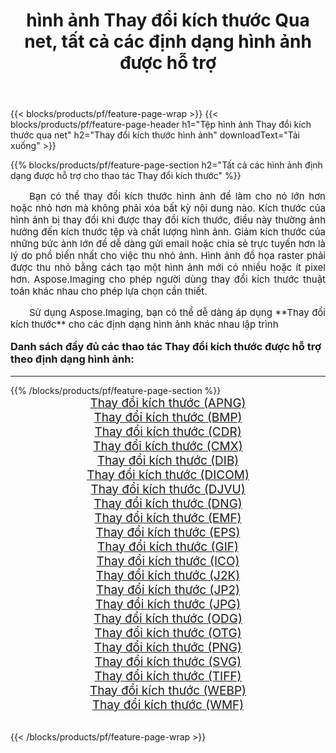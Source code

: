 ﻿---
title: hình ảnh Thay đổi kích thước Qua net, tất cả các định dạng hình ảnh được hỗ trợ 
weight: 3920
url: /vi/net/resize/ 
lang: vi
langdirlevel: 2
locales: zh-hans,ja,it,ru,de,es,fr,nl,id,lt,pl,pt,vi,tr,ko,zh-hant,ar,hi,th,sv,cs,uk,he
description: Sử dụng Aspose.Imaging, bạn có thể dễ dàng Thay đổi kích thước hình ảnh qua net
---

{{< blocks/products/pf/feature-page-wrap >}}
{{< blocks/products/pf/feature-page-header h1="Tệp hình ảnh Thay đổi kích thước qua net" h2="Thay đổi kích thước hình ảnh" downloadText="Tải xuống" >}}


{{% blocks/products/pf/feature-page-section  h2="Tất cả các hình ảnh định dạng được hỗ trợ cho thao tác Thay đổi kích thước" %}}
<p align="justify" style="text-indent:2em;font-size:15px;">
Bạn có thể thay đổi kích thước hình ảnh để làm cho nó lớn hơn hoặc nhỏ hơn mà không phải xóa bất kỳ nội dung nào. Kích thước của hình ảnh bị thay đổi khi được thay đổi kích thước, điều này thường ảnh hưởng đến kích thước tệp và chất lượng hình ảnh. Giảm kích thước của những bức ảnh lớn để dễ dàng gửi email hoặc chia sẻ trực tuyến hơn là lý do phổ biến nhất cho việc thu nhỏ ảnh. Hình ảnh đồ họa raster phải được thu nhỏ bằng cách tạo một hình ảnh mới có nhiều hoặc ít pixel hơn. Aspose.Imaging cho phép người dùng thay đổi kích thước thuật toán khác nhau cho phép lựa chọn cần thiết.
</p>
<p align="justify" style="text-indent:2em;font-size:15px;">
Sử dụng Aspose.Imaging, bạn có thể dễ dàng áp dụng **Thay đổi kích thước** cho các định dạng hình ảnh khác nhau lập trình
</p>
<h3 style="margin-top:16px;">
Danh sách đầy đủ các thao tác Thay đổi kích thước được hỗ trợ theo định dạng hình ảnh:
</h3>
<hr/>
{{% /blocks/products/pf/feature-page-section %}}
<div class="container-fluid productfamilypage bg-gray">
    <div class="convertypes bg-gray agp-content section">
        <div class="container">
		<div class="row other-converters" style="gap: 10px;font-size: 19px;text-align:center;">
		    <div class='col-md-3 other-converter remove-lp remove-rp'><a href="/imaging/vi/net/resize/apng/" style="padding:15px;">Thay đổi kích thước (APNG)</a></div><div class='col-md-3 other-converter remove-lp remove-rp'><a href="/imaging/vi/net/resize/bmp/" style="padding:15px;">Thay đổi kích thước (BMP)</a></div><div class='col-md-3 other-converter remove-lp remove-rp'><a href="/imaging/vi/net/resize/cdr/" style="padding:15px;">Thay đổi kích thước (CDR)</a></div><div class='col-md-3 other-converter remove-lp remove-rp'><a href="/imaging/vi/net/resize/cmx/" style="padding:15px;">Thay đổi kích thước (CMX)</a></div><div class='col-md-3 other-converter remove-lp remove-rp'><a href="/imaging/vi/net/resize/dib/" style="padding:15px;">Thay đổi kích thước (DIB)</a></div><div class='col-md-3 other-converter remove-lp remove-rp'><a href="/imaging/vi/net/resize/dicom/" style="padding:15px;">Thay đổi kích thước (DICOM)</a></div><div class='col-md-3 other-converter remove-lp remove-rp'><a href="/imaging/vi/net/resize/djvu/" style="padding:15px;">Thay đổi kích thước (DJVU)</a></div><div class='col-md-3 other-converter remove-lp remove-rp'><a href="/imaging/vi/net/resize/dng/" style="padding:15px;">Thay đổi kích thước (DNG)</a></div><div class='col-md-3 other-converter remove-lp remove-rp'><a href="/imaging/vi/net/resize/emf/" style="padding:15px;">Thay đổi kích thước (EMF)</a></div><div class='col-md-3 other-converter remove-lp remove-rp'><a href="/imaging/vi/net/resize/eps/" style="padding:15px;">Thay đổi kích thước (EPS)</a></div><div class='col-md-3 other-converter remove-lp remove-rp'><a href="/imaging/vi/net/resize/gif/" style="padding:15px;">Thay đổi kích thước (GIF)</a></div><div class='col-md-3 other-converter remove-lp remove-rp'><a href="/imaging/vi/net/resize/ico/" style="padding:15px;">Thay đổi kích thước (ICO)</a></div><div class='col-md-3 other-converter remove-lp remove-rp'><a href="/imaging/vi/net/resize/j2k/" style="padding:15px;">Thay đổi kích thước (J2K)</a></div><div class='col-md-3 other-converter remove-lp remove-rp'><a href="/imaging/vi/net/resize/jp2/" style="padding:15px;">Thay đổi kích thước (JP2)</a></div><div class='col-md-3 other-converter remove-lp remove-rp'><a href="/imaging/vi/net/resize/jpg/" style="padding:15px;">Thay đổi kích thước (JPG)</a></div><div class='col-md-3 other-converter remove-lp remove-rp'><a href="/imaging/vi/net/resize/odg/" style="padding:15px;">Thay đổi kích thước (ODG)</a></div><div class='col-md-3 other-converter remove-lp remove-rp'><a href="/imaging/vi/net/resize/otg/" style="padding:15px;">Thay đổi kích thước (OTG)</a></div><div class='col-md-3 other-converter remove-lp remove-rp'><a href="/imaging/vi/net/resize/png/" style="padding:15px;">Thay đổi kích thước (PNG)</a></div><div class='col-md-3 other-converter remove-lp remove-rp'><a href="/imaging/vi/net/resize/svg/" style="padding:15px;">Thay đổi kích thước (SVG)</a></div><div class='col-md-3 other-converter remove-lp remove-rp'><a href="/imaging/vi/net/resize/tiff/" style="padding:15px;">Thay đổi kích thước (TIFF)</a></div><div class='col-md-3 other-converter remove-lp remove-rp'><a href="/imaging/vi/net/resize/webp/" style="padding:15px;">Thay đổi kích thước (WEBP)</a></div><div class='col-md-3 other-converter remove-lp remove-rp'><a href="/imaging/vi/net/resize/wmf/" style="padding:15px;">Thay đổi kích thước (WMF)</a></div>
                </div>
        </div>
    </div>
</div>
<br/>

{{< /blocks/products/pf/feature-page-wrap >}}

